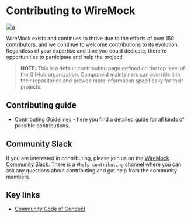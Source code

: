 # Contributing to WireMock

[![a](https://img.shields.io/badge/slack-Join%20us-brightgreen?style=flat&logo=slack)](https://slack.wiremock.org/)

WireMock exists and continues to thrive due to the efforts of over 150 contributors,
and we continue to welcome contributions to its evolution.
Regardless of your expertise and time you could dedicate,
there're opportunities to participate and help the project!

> **NOTE:** This is a default contributing page defined on the top level of the GitHub organization.
> Component maintainers can override it in their repositories and provide more information specifically for their projects.

## Contributing guide

- [Contributing Guidelines](https://github.com/wiremock/community/tree/main/contributing) - here you find a detailed guide for all kinds of possible contributions.

## Community Slack

If you are interested in contributing, please join us on the [WireMock Community Slack](https://slack.wiremock.org/).
There is a `#help-contributing` channel where you can ask any questions about contributing and get help from the community members.

## Key links

- [Community Code of Conduct](https://github.com/wiremock/.github/blob/main/CODE_OF_CONDUCT.md)

